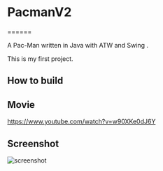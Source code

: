 # PacmanV2
======

A Pac-Man written in Java with ATW and Swing .

This is my first project.

How to build
------------

Movie
--------
https://www.youtube.com/watch?v=w90XKe0dJ6Y

Screenshot
----------
![screenshot](x)
